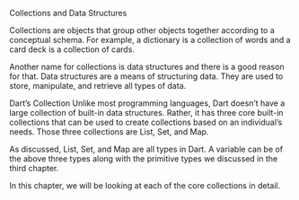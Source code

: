 Collections and Data Structures

Collections are objects that group other objects together according to a conceptual schema. For example, a dictionary is a collection of words and a card deck is a collection of cards.

Another name for collections is data structures and there is a good reason for that. Data structures are a means of structuring data. They are used to store, manipulate, and retrieve all types of data.

Dart’s Collection
Unlike most programming languages, Dart doesn’t have a large collection of built-in data structures. Rather, it has three core built-in collections that can be used to create collections based on an individual’s needs. Those three collections are List, Set, and Map.

As discussed, List, Set, and Map are all types in Dart. A variable can be of the above three types along with the primitive types we discussed in the third chapter.

In this chapter, we will be looking at each of the core collections in detail.